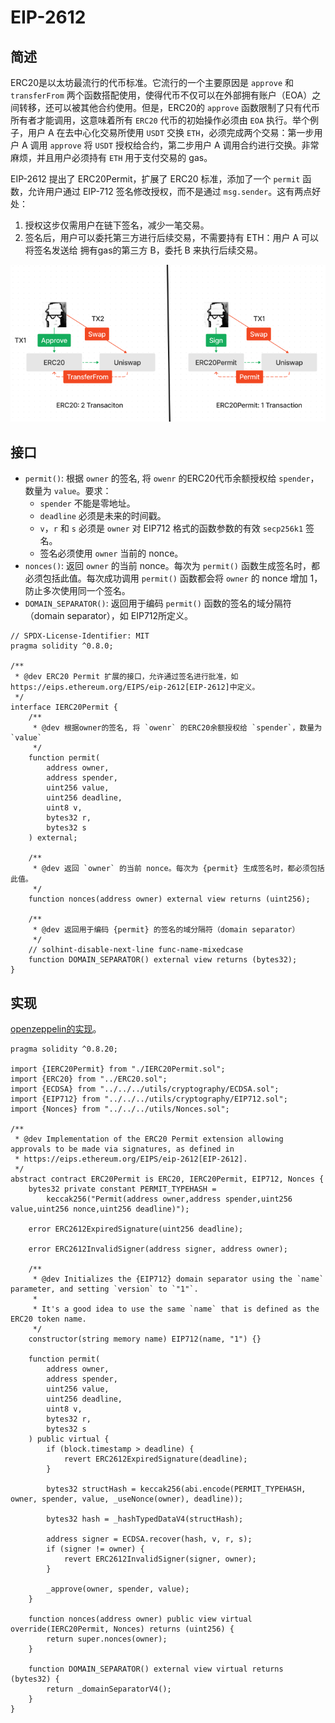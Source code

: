 # EIP-2612

## 简述

ERC20是以太坊最流行的代币标准。它流行的一个主要原因是 `approve` 和 `transferFrom` 两个函数搭配使用，使得代币不仅可以在外部拥有账户（EOA）之间转移，还可以被其他合约使用。但是，ERC20的 `approve` 函数限制了只有代币所有者才能调用，这意味着所有 `ERC20` 代币的初始操作必须由 `EOA` 执行。举个例子，用户 A 在去中心化交易所使用 `USDT` 交换 `ETH`，必须完成两个交易：第一步用户 A 调用 `approve` 将 `USDT` 授权给合约，第二步用户 A 调用合约进行交换。非常麻烦，并且用户必须持有 `ETH` 用于支付交易的 gas。

EIP-2612 提出了 ERC20Permit，扩展了 ERC20 标准，添加了一个 `permit` 函数，允许用户通过 EIP-712 签名修改授权，而不是通过 `msg.sender`。这有两点好处：

1. 授权这步仅需用户在链下签名，减少一笔交易。
2. 签名后，用户可以委托第三方进行后续交易，不需要持有 ETH：用户 A 可以将签名发送给 拥有gas的第三方 B，委托 B 来执行后续交易。

![image-20231104132428854](05.EIP-2612/image-20231104132428854.png)

## 接口

- `permit()`: 根据 `owner` 的签名, 将 `owenr` 的ERC20代币余额授权给 `spender`，数量为 `value`。要求：
  - `spender` 不能是零地址。
  - `deadline` 必须是未来的时间戳。
  - `v`，`r` 和 `s` 必须是 `owner` 对 EIP712 格式的函数参数的有效 `secp256k1` 签名。
  - 签名必须使用 `owner` 当前的 nonce。
- `nonces()`: 返回 `owner` 的当前 nonce。每次为 `permit()` 函数生成签名时，都必须包括此值。每次成功调用 `permit()` 函数都会将 `owner` 的 nonce 增加 1，防止多次使用同一个签名。
- `DOMAIN_SEPARATOR()`: 返回用于编码 `permit()` 函数的签名的域分隔符（domain separator），如 EIP712所定义。

```solidity
// SPDX-License-Identifier: MIT
pragma solidity ^0.8.0;

/**
 * @dev ERC20 Permit 扩展的接口，允许通过签名进行批准，如 https://eips.ethereum.org/EIPS/eip-2612[EIP-2612]中定义。
 */
interface IERC20Permit {
    /**
     * @dev 根据owner的签名, 将 `owenr` 的ERC20余额授权给 `spender`，数量为 `value`
     */
    function permit(
        address owner,
        address spender,
        uint256 value,
        uint256 deadline,
        uint8 v,
        bytes32 r,
        bytes32 s
    ) external;

    /**
     * @dev 返回 `owner` 的当前 nonce。每次为 {permit} 生成签名时，都必须包括此值。
     */
    function nonces(address owner) external view returns (uint256);

    /**
     * @dev 返回用于编码 {permit} 的签名的域分隔符（domain separator）
     */
    // solhint-disable-next-line func-name-mixedcase
    function DOMAIN_SEPARATOR() external view returns (bytes32);
}
```

## 实现

[openzeppelin的实现](https://github.com/OpenZeppelin/openzeppelin-contracts/blob/master/contracts/token/ERC20/extensions/ERC20Permit.sol)。

```solidity
pragma solidity ^0.8.20;

import {IERC20Permit} from "./IERC20Permit.sol";
import {ERC20} from "../ERC20.sol";
import {ECDSA} from "../../../utils/cryptography/ECDSA.sol";
import {EIP712} from "../../../utils/cryptography/EIP712.sol";
import {Nonces} from "../../../utils/Nonces.sol";

/**
 * @dev Implementation of the ERC20 Permit extension allowing approvals to be made via signatures, as defined in
 * https://eips.ethereum.org/EIPS/eip-2612[EIP-2612].
 */
abstract contract ERC20Permit is ERC20, IERC20Permit, EIP712, Nonces {
    bytes32 private constant PERMIT_TYPEHASH =
        keccak256("Permit(address owner,address spender,uint256 value,uint256 nonce,uint256 deadline)");

    error ERC2612ExpiredSignature(uint256 deadline);

    error ERC2612InvalidSigner(address signer, address owner);

    /**
     * @dev Initializes the {EIP712} domain separator using the `name` parameter, and setting `version` to `"1"`.
     *
     * It's a good idea to use the same `name` that is defined as the ERC20 token name.
     */
    constructor(string memory name) EIP712(name, "1") {}

    function permit(
        address owner,
        address spender,
        uint256 value,
        uint256 deadline,
        uint8 v,
        bytes32 r,
        bytes32 s
    ) public virtual {
        if (block.timestamp > deadline) {
            revert ERC2612ExpiredSignature(deadline);
        }

        bytes32 structHash = keccak256(abi.encode(PERMIT_TYPEHASH, owner, spender, value, _useNonce(owner), deadline));

        bytes32 hash = _hashTypedDataV4(structHash);

        address signer = ECDSA.recover(hash, v, r, s);
        if (signer != owner) {
            revert ERC2612InvalidSigner(signer, owner);
        }

        _approve(owner, spender, value);
    }

    function nonces(address owner) public view virtual override(IERC20Permit, Nonces) returns (uint256) {
        return super.nonces(owner);
    }

    function DOMAIN_SEPARATOR() external view virtual returns (bytes32) {
        return _domainSeparatorV4();
    }
}
```





















